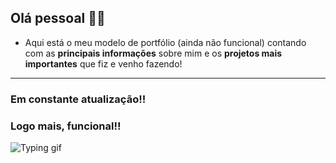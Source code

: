 ## Olá pessoal 👦🏻
- Aqui está o meu modelo de portfólio (ainda não funcional) contando com as **principais informações** sobre mim e os **projetos mais importantes** que fiz e venho fazendo!

------------
### Em constante atualização!!
### Logo mais, funcional!!

![Typing gif](https://pa1.aminoapps.com/6493/1ea239d4c28186844fc4cece2c78453297a99027_00.gif)

 
